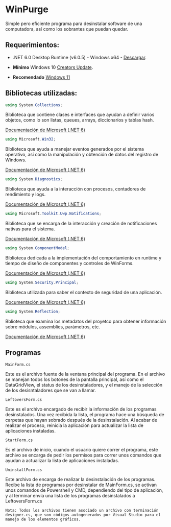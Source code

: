 # WinPurge

Simple pero eficiente programa para desinstalar software de una computadora, así como los sobrantes que puedan quedar.

## Requerimientos:
- .NET 6.0 Desktop Runtime (v6.0.5) - Windows x64 - [Descargar](https://download.visualstudio.microsoft.com/download/pr/5681bdf9-0a48-45ac-b7bf-21b7b61657aa/bbdc43bc7bf0d15b97c1a98ae2e82ec0/windowsdesktop-runtime-6.0.5-win-x64.exe).

- **Mínimo** Windows 10 [Creators Update](https://blogs.windows.com/latam/2017/04/11/como-obtener-windows-10-creators-update/).
- **Recomendado** [Windows 11](https://www.microsoft.com/es-es/software-download/windows11)

## Bibliotecas utilizadas:
```csharp
using System.Collections;
```

Biblioteca que contiene clases e interfaces que ayudan a definir varios objetos, como lo son listas, queues, arrays, diccionarios y tablas hash.

[Documentación de Microsoft (.NET 6)](https://docs.microsoft.com/en-us/dotnet/api/system.collections?view=net-6.0)

```csharp
using Microsoft.Win32;
```

Biblioteca que ayuda a manejar eventos generados por el sistema operativo, así como la manipulación y obtención de datos del registro de Windows.

[Documentación de Microsoft (.NET 6)](https://docs.microsoft.com/en-us/dotnet/api/microsoft.win32?view=net-6.0)

```csharp
using System.Diagnostics;
```
Biblioteca que ayuda a la interacción con procesos, contadores de rendimiento y logs.

[Documentación de Microsoft (.NET 6)](https://docs.microsoft.com/en-us/dotnet/api/system.diagnostics?view=net-6.0)
```csharp
using Microsoft.Toolkit.Uwp.Notifications;
```
Biblioteca que se encarga de la interacción y creación de notificaciones nativas para el sistema.

[Documentación de Microsoft (.NET 6)](https://docs.microsoft.com/en-us/dotnet/api/microsoft.toolkit.uwp.notifications?view=win-comm-toolkit-dotnet-7.0)
```csharp
using System.ComponentModel;
```
Biblioteca dedicada a la implementación del comportamiento en runtime y tiempo de diseño de componentes y controles de WinForms.

[Documentación de Microsoft (.NET 6)](https://docs.microsoft.com/en-us/dotnet/api/system.componentmodel?view=net-6.0)
```csharp
using System.Security.Principal;
```
Biblioteca utilizada para saber el contexto de seguridad de una aplicación.

[Documentación de Microsoft (.NET 6)](https://docs.microsoft.com/en-us/dotnet/api/system.security.principal?view=net-6.0)
```csharp
using System.Reflection;
```
Bblioteca que examina los metadatos del proyetco para obtener información sobre módulos, assemblies, parámetros, etc.

[Documentación de Microsoft (.NET 6)](https://docs.microsoft.com/en-us/dotnet/api/system.reflection?view=net-6.0)

## Programas
```
MainForm.cs
```
Este es el archivo fuente de la ventana principal del programa. En el archivo se manejan todos los botones de la pantalla principal, así como el DataGridView, el status de los desinstaladores, y el manejo de la selección de los desisntaladores que se van a llamar.
```
LeftoversForm.cs
```
Este es el archivo encargado de recibir la información de los programas desinstalados. Una vez recibida la lista, el programa hace una búsqueda de carpetas que hayan sobrado después de la desinstalación. Al acabar de realizar el proceso, reinicia la aplicación para actualizar la lista de aplicaciones instaladas.
```
StartForm.cs
```
Es el archivo de inicio, cuando el usuario quiere correr el programa, este archivo se encarga de pedir los permisos para correr unos comandos que ayudan a actualizar la lista de aplicaciones instaladas.
```
UninstallForm.cs
```
Este archivo de encarga de realizar la desinstalación de los programas. Recibe la lista de programas por desinstalar de MainForm.cs, se activan unos comandos de Powershell y CMD, dependiendo del tipo de aplicación, y al terminar envía una lista de los programas desinstalados a LeftoversForm.cs

```
Nota: Todos los archivos tienen asociado un archivo con terminación designer.cs, que son códigos autogenerados por Visual Studio para el manejo de los elementos gráficos.
```
